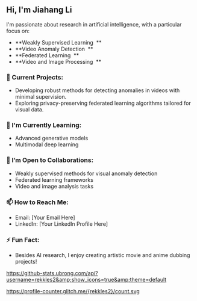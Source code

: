 ## Hi, I'm Jiahang Li &#x20;

I'm passionate about research in artificial intelligence, with a particular focus on: &#x20;

- **Weakly Supervised Learning  **
- **Video Anomaly Detection  **
- **Federated Learning  **
- **Video and Image Processing  **

### 🔭 Current Projects: &#x20;

- Developing robust methods for detecting anomalies in videos with minimal supervision. &#x20;
- Exploring privacy-preserving federated learning algorithms tailored for visual data. &#x20;

### 🌱 I'm Currently Learning: &#x20;

- Advanced generative models &#x20;
- Multimodal deep learning &#x20;

### 👯 I’m Open to Collaborations: &#x20;

- Weakly supervised methods for visual anomaly detection &#x20;
- Federated learning frameworks &#x20;
- Video and image analysis tasks &#x20;

### 📫 How to Reach Me: &#x20;

- Email: [Your Email Here] &#x20;
- LinkedIn: [Your LinkedIn Profile Here] &#x20;

### ⚡ Fun Fact: &#x20;

- Besides AI research, I enjoy creating artistic movie and anime dubbing projects! &#x20;

https://github-stats.ubrong.com/api?username=rekkles2&amp;show_icons=true&amp;theme=default

https://profile-counter.glitch.me/{rekkles2}/count.svg
